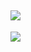 ![](https://komarev.com/ghpvc/?username=memte&color=c50808)
---
[![](https://lanyard-profile-readme.vercel.app/api/690634258691391589)](https://discord.com/users/690634258691391589)
